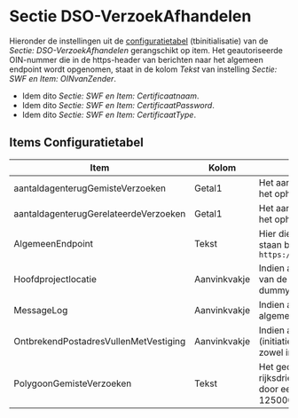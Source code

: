 # Sectie DSO-VerzoekAfhandelen

Hieronder de instellingen uit de [configuratietabel](/docs/instellen_inrichten/configuratie.md) (tbinitialisatie) van de *Sectie: DSO-VerzoekAfhandelen* gerangschikt op item. Het geautoriseerde OIN-nummer die in de https-header van berichten naar het algemeen endpoint wordt opgenomen, staat in de kolom *Tekst* van instelling *Sectie: SWF en Item: OINvanZender*.

* Idem dito *Sectie: SWF en Item: Certificaatnaam*.
* Idem dito *Sectie: SWF en Item: CertificaatPassword*.
* Idem dito *Sectie: SWF en Item: CertificaatType*.

## Items Configuratietabel

| Item | Kolom | Omschrijving | |
|---|---|---|---|
| aantaldagenterugGemisteVerzoeken | Getal1 |Het aantal dagen terug dat OpenWave moet hanteren voor de API-aanroep *verzoeken/_zoek* voor het ophalen van DSO gemisteVerzoeken. Defaultwaarde = 7 ||
| aantaldagenterugGerelateerdeVerzoeken | Getal1 |Het aantal dagen terug dat OpenWave moet hanteren voor de API-aanroep *verzoeken/_zoek* voor het ophalen van DSO gerelateerde zaken. Defaultwaarde = 3 ||
| AlgemeenEndpoint | Tekst |Hier dient het algemene gedeelte van het endpoint van de DSO-API's Verzoeken-Afhandelen te staan bijvoorbeeld `https://pkio.service.pre.omgevingswet.overheid.nl:443/overheid/verzoeken/api/afhandelen/v2/`| |
| Hoofdprojectlocatie|Aanvinkvakje| Indien aangevinkt dan wordt de kolom dlhoofdprojectlocatie van tbzaakkadperc (projectlocaties) van de eerste projectlocatie uit het stambericht op T gezet, mits de omgevingzaak verwijst naar de dummylokatieperceelkey of dnkeyswfdummyadres (dus naar onbekend adres).||
|MessageLog| Aanvinkvakje |Indien aangevinkt dan wordt de binnenkomende stamberichten gelogd in tbMessagelog, mits de algemene instelling *sectie: OWB en item: messagelog* ook is aangevinkt||
| OntbrekendPostadresVullenMetVestiging| Aanvinkvakje | Indien aangevinkt en het stambericht bevat geen post- cq correspondentieadres bij aanvrager (initiatiefnemer) en/of gemachtigde dan zullen de verblijfs- cq vestiginggegevens in OpenWave zowel in het vestigingsadres als in het postadres bij de contactadreskaart worden overgenomen||
| PolygoonGemisteVerzoeken | Tekst |Het geografisch gebied waaruit de gemiste verzoeken worden opgehaald. Een reeks van rijksdriehoek x- en y-coördinaten, waarbij eerste en laatste paar overeenkomt. X en y gescheiden door een komma en de paren gescheiden door een spatie. Bijvoorbeeld: 75000,550000 125000,550000 125000,515000 75000,515000 75000,550000||
